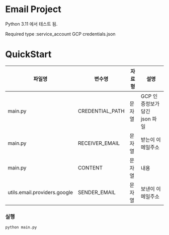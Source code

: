 # Email Project

Python 3.11 에서 테스트 됨.

Required type :service_account GCP credentials.json

# QuickStart

| 파일명                          | 변수명             | 자료형 | 설명                   |  
|------------------------------|-----------------|-----|----------------------|
| main.py                      | CREDENTIAL_PATH | 문자열 | GCP 인증정보가 담긴 json 파일 |
| main.py                      | RECEIVER_EMAIL  | 문자열 | 받는이 이메일주소            |
| main.py                      | CONTENT         | 문자열 | 내용                   |
| utils.email.providers.google | SENDER_EMAIL    | 문자열 | 보낸이 이메일주소            |  

### 실행

```
python main.py
```  
